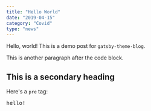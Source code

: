 ```yaml
---
title: "Hello World"
date: "2019-04-15"
category: "Covid"
type: "news"
---
```


Hello, world! This is a demo post for `gatsby-theme-blog`.

This is another paragraph after the code block.

## This is a secondary heading

Here's a `pre` tag:

<pre>hello!</pre>
